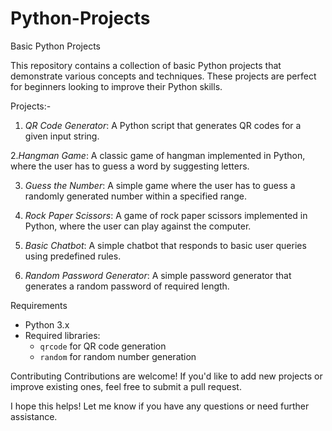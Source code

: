 # Python-Projects

Basic Python Projects

This repository contains a collection of basic Python projects that demonstrate various concepts and techniques. These projects are perfect for beginners looking to improve their Python skills.

Projects:-

1. *QR Code Generator*: A Python script that generates QR codes for a given input string.
   
2.*Hangman Game*: A classic game of hangman implemented in Python, where the user has to guess a word by suggesting letters.

3. *Guess the Number*: A simple game where the user has to guess a randomly generated number within a specified range.

4. *Rock Paper Scissors*: A game of rock paper scissors implemented in Python, where the user can play against the computer.

5. *Basic Chatbot*: A simple chatbot that responds to basic user queries using predefined rules.

6. *Random Password Generator*: A simple password generator that generates a random password of required length.

Requirements
- Python 3.x
- Required libraries:
    - `qrcode` for QR code generation
    - `random` for random number generation
  

Contributing
Contributions are welcome! If you'd like to add new projects or improve existing ones, feel free to submit a pull request.

I hope this helps! Let me know if you have any questions or need further assistance.
